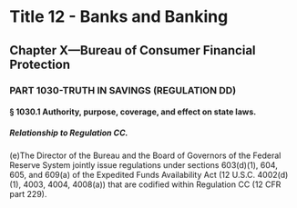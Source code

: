 
# Title 12 - Banks and Banking
## Chapter X—Bureau of Consumer Financial Protection
### PART 1030-TRUTH IN SAVINGS (REGULATION DD)
#### § 1030.1 Authority, purpose, coverage, and effect on state laws.
##### Relationship to Regulation CC.

(e)The Director of the Bureau and the Board of Governors of the Federal Reserve System jointly issue regulations under sections 603(d)(1), 604, 605, and 609(a) of the Expedited Funds Availability Act (12 U.S.C. 4002(d)(1), 4003, 4004, 4008(a)) that are codified within Regulation CC (12 CFR part 229).
